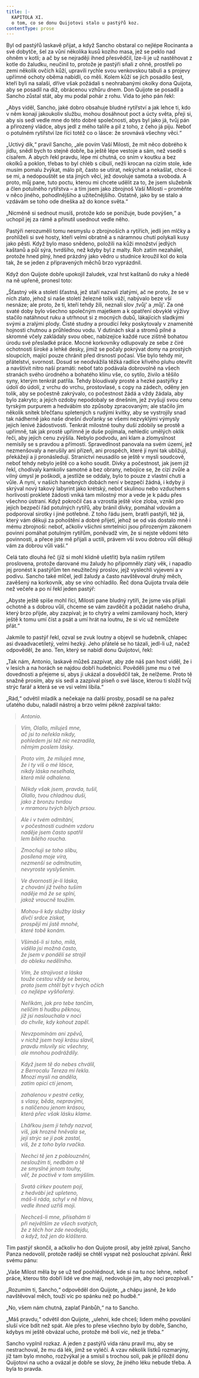 ```yaml
---
title: |-
  KAPITOLA XI.
  o tom, co se donu Quijotovi stalo u pastýřů koz.
contentType: prose
---
```


  

Byl od pastýřů laskavě přijat, a když Sancho obstaral co nejlépe Rocinanta a své dobytče, šel za vůní několika kusů kozího masa, jež se peklo nad ohněm v kotli; a ač by se nejraději ihned přesvědčil, lze-li je už nastěhovat z kotle do žaludku, neučinil to, protože je pastýři sňali z ohně, prostřeli po zemi několik ovčích kůží, upravili rychle svou venkovskou tabuli a s projevy upřímné ochoty oběma nabídli, co měli. Kolem kůží se jich posadilo šest, kteří byli na salaši, dříve však požádali s neohrabanými okolky dona Quijota, aby se posadil na díž, obrácenou vzhůru dnem. Don Quijote se posadil a Sancho zůstal stát, aby mu podal pohár z rohu. Vida to jeho pán řekl:

„Abys viděl, Sancho, jaké dobro obsahuje bludné rytířství a jak lehce ti, kdo v něm konají jakoukoliv službu, mohou dosáhnout poct a úcty světa, přeji si, aby sis sedl vedle mne do této dobré společnosti, abys byl jako já, tvůj pán a přirozený vládce, abys jedl z mého talíře a pil z toho, z čeho já piju. Neboť o potulném rytířství lze říci totéž co o lásce: že srovnává všechny věci.“

„Uctivý dík,“ pravil Sancho, „ale povím Vaší Milosti, že mít něco dobrého k jídlu, snědl bych to stejně dobře, ba ještě lépe vestoje a sám, než vsedě s císařem. A abych řekl pravdu, lépe mi chutná, co sním v koutku a bez okolků a poklon, třebas to byl chléb s cibulí, nežli krocan na cizím stole, kde musím pomalu žvýkat, málo pít, často se utírat, nekýchat a nekašlat, chce-li se mi, a nedopouštět se sta jiných věcí, jež dovoluje samota a svoboda. A proto, můj pane, tuto poctu, kterou mi chcete udělit za to, že jsem služebník a člen potulného rytířstva – a tím jsem jako zbrojnoš Vaší Milosti – proměňte v něco jiného, pohodlnějšího a užitečnějšího. Ostatně, jako by se stalo a vzdávám se toho ode dneška až do konce světa.“

„Nicméně si sednout musíš, protože kdo se ponižuje, bude povýšen,“ a uchopil jej za rámě a přinutil usednout vedle něho.

Pastýři nerozuměli tomu nesmyslu o zbrojnoších a rytířích, jedli jen mlčky a prohlíželi si své hosty, kteří velmi obratně a s náramnou chutí polykali kusy jako pěsti. Když bylo maso snědeno, položili na kůži množství jedlých kaštanů a půl sýra, tvrdšího, než kdyby byl z malty. Roh zatím nezahálel, protože hned plný, hned prázdný jako vědro u studnice kroužil kol do kola tak, že se jeden z připravených měchů brzo vyprázdnil.

Když don Quijote dobře upokojil žaludek, vzal hrst kaštanů do ruky a hledě na ně upřeně, pronesl toto:

„Šťastný věk a století šťastná, jež staří nazvali zlatými, ač ne proto, že se v nich zlato, jehož si naše století železné tolik váží, nabývalo beze vší nesnáze; ale proto, že ti, kteří tehdy žili, neznali slov ‚tvůj‘ a ‚můj‘. Za oné svaté doby bylo všechno společným majetkem a k opatření obvyklé výživy stačilo natáhnout ruku a utrhnout si z mocných dubů, lákajících sladkými svými a zralými plody. Čisté studny a proudící řeky poskytovaly v znamenité hojnosti chutnou a průhlednou vodu. V dutinách skal a stromů pilné a skromné včely zakládaly svou obec, nabízejíce každé ruce zištně bohatou úrodu své přesladké práce. Mocné korkovníky odlupovaly ze sebe z čiré ochotnosti široké a lehké desky, jimiž se počaly pokrývat domy na prostých sloupcích, mající pouze chránit před drsností počasí. Vše bylo tehdy mír, přátelství, svornost. Dosud se neodvážila těžká radlice křivého pluhu otevřít a navštívit nitro naší pramáti: neboť tato podávala dobrovolně na všech stranách svého úrodného a bohatého klínu vše, co sytilo, živilo a těšilo syny, kterým tenkrát patřila. Tehdy bloudívaly prosté a hezké pastýřky z údolí do údolí, z vrchu do vrchu, prostovlasé, s copy na zádech, oděny jen tolik, aby se počestně zakrývalo, co počestnost žádá a vždy žádala, aby bylo zakryto; a jejich ozdoby nepodobaly se dnešním, jež zvyšují svou cenu tyrským purpurem a hedvábím sto způsoby zpracovaným; ale stačilo jim několik snítek břečťanu spletených s rudými kvítky, aby se vystrojily snad tak nádherně jako naše dnešní dvořanky se všemi nezvyklými výmysly jejich lenivé žádostivosti. Tenkrát milostné touhy duší zdobily se prostě a upřímně, tak jak prostě upřímně je duše pojímala, nehledíc umělých oklik řeči, aby jejich cenu zvýšila. Nebylo podvodu, ani klam a zlomyslnost nemísily se s pravdou a přímostí. Spravedlnost panovala na svém území, jež nezmenšovaly a nerušily ani přízeň, ani prospěch, které jí nyní tak ubližují, překážejí a ji pronásledují. Stranictví neusadilo se ještě v mysli soudcově, neboť tehdy nebylo ještě co a koho soudit. Dívky a počestnost, jak jsem již řekl, chodívaly kamkoliv samotné a bez obrany, nebojíce se, že cizí zvůle a vilný úmysl je poškodí, a jestliže se oddaly, bylo to pouze z vlastní chuti a vůle. A nyní, v našich hanebných dobách není v bezpečí žádná, i kdyby ji skrýval nový takový labyrint jako krétský, neboť skulinou nebo vzduchem s horlivostí prokleté žádosti vniká tam milostný mor a vede je k pádu přes všechno ústraní. Když pokročil čas a vzrostla ještě více zloba, vznikl pro jejich bezpečí řád potulných rytířů, aby bránil dívky, pomáhal vdovám a podporoval sirotky i jiné potřebné. Z toho řádu jsem, bratři pastýři, též já, který vám děkuji za pohoštění a dobré přijetí, jehož se od vás dostalo mně i mému zbrojnoši: neboť, ačkoliv všichni smrtelníci jsou přirozeným zákonem povinni pomáhat potulným rytířům, poněvadž vím, že si nejste vědomi této povinnosti, a přece jste mě přijali a uctili, právem vší svou dobrou vůlí děkuji vám za dobrou vůli vaší.“

Celá tato dlouhá řeč (jíž si mohl klidně ušetřit) byla naším rytířem proslovena, protože darované mu žaludy ho připomněly zlatý věk, i napadlo jej pronést k pastýřům ten neužitečný proslov, jejž vyslechli vyjeveni a v podivu. Sancho také mlčel, jedl žaludy a často navštěvoval druhý měch, zavěšený na korkovník, aby se víno ochladilo. Řeč dona Quijota trvala déle než večeře a po ní řekl jeden pastýř:

„Abyste ještě spíše mohl říci, Milosti pane bludný rytíři, že jsme vás přijali ochotně a s dobrou vůlí, chceme se vám zavděčit a požádat našeho druha, který brzo přijde, aby zazpíval; je to chytrý a velmi zamilovaný hoch, který ještě k tomu umí číst a psát a umí hrát na loutnu, že si víc už nemůžete přát.“

Jakmile to pastýř řekl, ozval se zvuk loutny a objevil se hudebník, chlapec asi dvaadvacetiletý, velmi hezký. Jeho přátelé se ho tázali, jedl-li už, načež odpověděl, že ano. Ten, který se nabídl donu Quijotovi, řekl:

„Tak nám, Antonio, laskavě můžeš zazpívat, aby zde náš pan host viděl, že i v lesích a na horách se najdou dobří hudebníci. Pověděli jsme mu o tvé dovednosti a přejeme si, abys ji ukázal a dosvědčil tak, že nelžeme. Proto tě snažně prosím, aby sis sedl a zazpíval píseň o své lásce, kterou ti složil tvůj strýc farář a která se ve vsi velmi líbila.“

„Rád,“ odvětil mladík a nečekaje na další prosby, posadil se na pařez uťatého dubu, naladil nástroj a brzo velmi pěkně zazpíval takto:

> _Antonio._

> _Vím, Olallo, miluješ mne,  
> ač jsi to neřekla nikdy,  
> pohledem jsi též nic nezradila,  
> němým poslem lásky._

> _Proto vím, že miluješ mne,  
> že i ty víš o mé lásce,  
> nikdy láska neselhala,  
> která milé odhalena._

> _Někdy však jsem, pravda, tušil,  
> Olallo, tvou chladnou duši,  
> jako z bronzu tvrdou  
> v mramoru tvých bílých prsou._

> _Ale i v tvém odmítání,  
> v počestnosti cudném vzdoru  
> naděje jsem často spatřil  
> lem bílého roucha._

> _Zmocňuji se toho slibu,  
> posílena moje víra,  
> nezmenší se odmítnutím,  
> nevyroste vyslyšením._

> _Ve dvornosti je-li láska,  
> z chování již tvého tuším  
> naděje má že se splní,  
> jakož vroucně toužím._

> _Mohou-li kdy služby lásky  
> dívčí srdce získat,  
> prospějí mi jistě mnohé,  
> které tobě konám._

> _Všímáš-li si toho, milá,  
> viděla jsi možná často,  
> že jsem v pondělí se strojil  
> do obleku nedělního._

> _Vím, že strojivost a láska  
> touže cestou vždy se berou,  
> proto jsem chtěl být v tvých očích  
> co nejlépe vyšňořený._

> _Neříkám, jak pro tebe tančím,  
> nelíčím ti hudbu pěknou,  
> jíž jsi naslouchala v noci  
> do chvíle, kdy kohout zapěl._

> _Nevzpomínám ani zpěvů,  
> v nichž jsem tvoji krásu slavil,  
> pravdu mluvily sic všechny,  
> ale mnohou podráždily._

> _Když jsem tě do nebes chválil,  
> z Berrocalu Tereza mi řekla.  
> Mnozí myslí na anděla,  
> zatím opici ctí jenom,_

> _zahalenou v pestré cetky,  
> s vlasy, běda, nepravými,  
> s nalíčenou jenom krásou,  
> která přec však lásku klame._

> _Lhářkou jsem ji tehdy nazval,  
> víš, jak hrozně hněvala se,  
> její strýc se jí pak zastal,  
> víš, že z toho byla rvačka._

> _Nechci tě jen z poblouznění,  
> nesloužím ti, nedbám o tě  
> ze smyslné jenom touhy,  
> věř, že poctivě v tom smýšlím._

> _Svatá církev poutem pojí,  
> z hedvábí jež upleteno,  
> máš-li ráda, schyl v ně hlavu,  
> vedle ihned uzříš moji._

> _Nechceš-li mne, přísahám ti  
> při největším ze všech svatých,  
> že z těch hor zde neodejdu,  
> a když, tož jen do kláštera._

Tím pastýř skončil, a ačkoliv ho don Quijote prosil, aby ještě zpíval, Sancho Panza nedovolil, protože raději se chtěl vyspat než poslouchat zpívání. Řekl svému pánu:

„Vaše Milost měla by se už teď poohlédnout, kde si na tu noc lehne, neboť práce, kterou tito dobří lidé ve dne mají, nedovoluje jim, aby noci prozpívali.“

„Rozumím ti, Sancho,“ odpověděl don Quijote, „a chápu jasně, že kdo navštěvoval měch, touží víc po spánku než po hudbě.“

„No, všem nám chutná, zaplať Pánbůh,“ na to Sancho.

„Máš pravdu,“ odvětil don Quijote, „ulehni, kde chceš; lidem mého povolání sluší více bdít než spát. Ale přes to přese všechno bylo by dobře, Sancho, kdybys mi ještě obvázal ucho, protože mě bolí víc, než je třeba.“

Sancho vyplnil rozkaz. A jeden z pastýřů vida ránu pravil mu, aby se nestrachoval, že mu dá lék, jímž se vyléčí. A vzav několik lístků rozmarýny, jíž tam bylo mnoho, rozžvýkal je a smísil s trochou soli, pak je přiložil donu Quijotovi na ucho a ovázal je dobře se slovy, že jiného léku nebude třeba. A byla to pravda.

